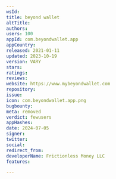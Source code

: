 ```yaml
---
wsId: 
title: beyond wallet
altTitle: 
authors: 
users: 100
appId: com.beyondwallet.app
appCountry: 
released: 2021-01-11
updated: 2023-10-19
version: VARY
stars: 
ratings: 
reviews: 
website: https://www.mybeyondwallet.com
repository: 
issue: 
icon: com.beyondwallet.app.png
bugbounty: 
meta: removed
verdict: fewusers
appHashes: 
date: 2024-07-05
signer: 
twitter: 
social: 
redirect_from: 
developerName: Frictionless Money LLC
features: 

---
```


